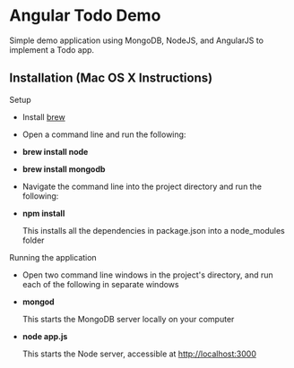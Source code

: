 Angular Todo Demo
====

Simple demo application using MongoDB, NodeJS, and AngularJS to implement a Todo app.

Installation (Mac OS X Instructions)
----

Setup
* Install [brew](http://brew.sh/)
* Open a command line and run the following:
 * **brew install node**
 * **brew install mongodb**
* Navigate the command line into the project directory and run the following:
 * **npm install**
   
   This installs all the dependencies in package.json into a node_modules folder

Running the application
* Open two command line windows in the project's directory, and run each of the following in separate windows
 * **mongod** 
  
   This starts the MongoDB server locally on your computer
 * **node app.js**
   
   This starts the Node server, accessible at [http://localhost:3000](http://localhost:3000)